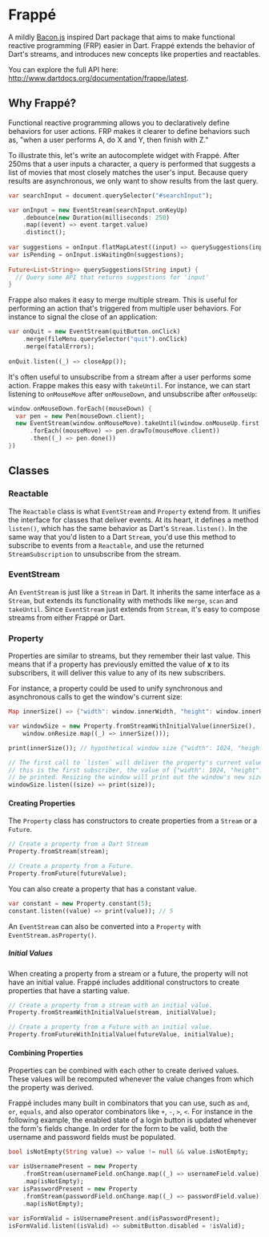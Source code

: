 # Frappé

A mildly [Bacon.js](http://baconjs.github.io/) inspired Dart package that aims to make functional reactive programming (FRP) easier in Dart. Frappé extends the behavior of Dart's streams, and introduces new concepts like properties and reactables.

You can explore the full API here: http://www.dartdocs.org/documentation/frappe/latest.

## Why Frappé?
Functional reactive programming allows you to declaratively define behaviors for user actions. FRP makes it clearer to define behaviors such as, "when a user performs A, do X and Y, then finish with Z."

To illustrate this, let's write an autocomplete widget with Frappé. After 250ms that a user inputs a character, a query is performed that suggests a list of movies that most closely matches the user's input. Because query results are asynchronous, we only want to show results from the last query.

```dart
var searchInput = document.querySelector("#searchInput");

var onInput = new EventStream(searchInput.onKeyUp)
    .debounce(new Duration(milliseconds: 250)
    .map((event) => event.target.value)
    .distinct();
    
var suggestions = onInput.flatMapLatest((input) => querySuggestions(input));
var isPending = onInput.isWaitingOn(suggestions);
    
Future<List<String>> querySuggestions(String input) {
  // Query some API that returns suggestions for 'input'
}
```

Frappe also makes it easy to merge multiple stream. This is useful for performing an action that's triggered from multiple user behaviors. For instance to signal the close of an application:

```dart
var onQuit = new EventStream(quitButton.onClick)
    .merge(fileMenu.querySelector("quit").onClick)
    .merge(fatalErrors);
    
onQuit.listen((_) => closeApp());
```

It's often useful to unsubscribe from a stream after a user performs some action. Frappe makes this easy with `takeUntil`. For instance, we can start listening to `onMouseMove` after `onMouseDown`, and unsubscribe after `onMouseUp`:

```dart
window.onMouseDown.forEach((mouseDown) {
  var pen = new Pen(mouseDown.client);
  new EventStream(window.onMouseMove).takeUntil(window.onMouseUp.first)
      .forEach((mouseMove) => pen.drawTo(mouseMove.client))
      .then((_) => pen.done())
})
```

## Classes

### Reactable
The `Reactable` class is what `EventStream` and `Property` extend from. It unifies the interface for classes that deliver events. At its heart, it defines a method `listen()`, which has the same behavior as Dart's `Stream.listen()`. In the same way that you'd listen to a Dart `Stream`, you'd use this method to subscribe to events from a `Reactable`, and use the returned `StreamSubscription` to unsubscribe from the stream.

### EventStream
An `EventStream` is just like a `Stream` in Dart. It inherits the same interface as a `Stream`, but extends its functionality with methods like `merge`, `scan` and `takeUntil`. Since `EventStream` just extends from `Stream`, it's easy to compose streams from either Frappé or Dart.

### Property
Properties are similar to streams, but they remember their last value. This means that if a property has previously emitted the value of **x** to its subscribers, it will deliver this value to any of its new subscribers.

For instance, a property could be used to unify synchronous and asynchronous calls to get the window's current size:

```dart
Map innerSize() => {"width": window.innerWidth, "height": window.innerHeight};

var windowSize = new Property.fromStreamWithInitialValue(innerSize(),
    window.onResize.map((_) => innerSize()));

print(innerSize()); // hypothetical window size {"width": 1024, "height": 768}

// The first call to `listen` will deliver the property's current value. Since 
// this is the first subscriber, the value of {"width": 1024, "height": 768} will 
// be printed. Resizing the window will print out the window's new size.
windowSize.listen((size) => print(size));
```

#### Creating Properties
The `Property` class has constructors to create properties from a `Stream` or a `Future`.

```dart
// Create a property from a Dart Stream
Property.fromStream(stream);

// Create a property from a Future.
Property.fromFuture(futureValue);
```

You can also create a property that has a constant value.

```dart
var constant = new Property.constant(5);
constant.listen((value) => print(value)); // 5
```

An `EventStream` can also be converted into a `Property` with `EventStream.asProperty()`.

##### Initial Values
When creating a property from a stream or a future, the property will not have an initial value. Frappé includes additional constructors to create properties that have a starting value.

```dart
// Create a property from a stream with an initial value.
Property.fromStreamWithInitialValue(stream, initialValue);

// Create a property from a Future with an initial value.
Property.fromFutureWithInitialValue(futureValue, initialValue);
```

#### Combining Properties
Properties can be combined with each other to create derived values. These values will be recomputed whenever the value changes from which the property was derived.

Frappé includes many built in combinators that you can use, such as `and`, `or`, `equals`, and also operator combinators like `+`, `-`, `>`, `<`. For instance in the following example, the enabled state of a login button is updated whenever the form's fields change. In order for the form to be valid, both the username and password fields must be populated.

```dart
bool isNotEmpty(String value) => value != null && value.isNotEmpty;

var isUsernamePresent = new Property
    .fromStream(usernameField.onChange.map((_) => usernameField.value))
    .map(isNotEmpty);
var isPasswordPresent = new Property
    .fromStream(passwordField.onChange.map((_) => passwordField.value))
    .map(isNotEmpty);
    
var isFormValid = isUsernamePresent.and(isPasswordPresent);
isFormValid.listen((isValid) => submitButton.disabled = !isValid);
```
